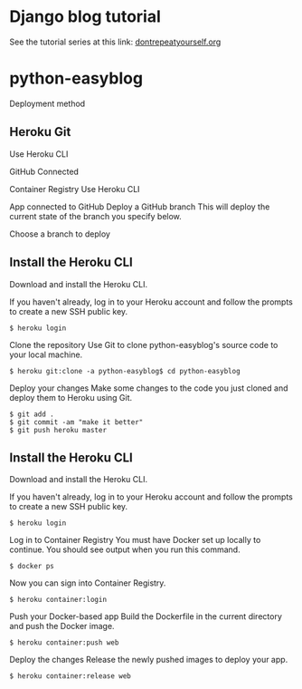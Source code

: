 # Django blog tutorial
See the tutorial series at this link: [dontrepeatyourself.org](https://dontrepeatyourself.org)
# python-easyblog

Deployment method

## Heroku Git
Use Heroku CLI
 
GitHub
Connected
 
Container Registry
Use Heroku CLI

App connected to GitHub
Deploy a GitHub branch
This will deploy the current state of the branch you specify below.

Choose a branch to deploy

##  Install the Heroku CLI
Download and install the Heroku CLI.

If you haven't already, log in to your Heroku account and follow the prompts to create a new SSH public key.
~~~
$ heroku login
~~~
Clone the repository
Use Git to clone python-easyblog's source code to your local machine.
~~~
$ heroku git:clone -a python-easyblog$ cd python-easyblog
~~~
Deploy your changes
Make some changes to the code you just cloned and deploy them to Heroku using Git.
~~~
$ git add .
$ git commit -am "make it better"
$ git push heroku master
~~~

## Install the Heroku CLI
Download and install the Heroku CLI.

If you haven't already, log in to your Heroku account and follow the prompts to create a new SSH public key.
~~~
$ heroku login
~~~
Log in to Container Registry
You must have Docker set up locally to continue. You should see output when you run this command.
~~~
$ docker ps
~~~
Now you can sign into Container Registry.
~~~
$ heroku container:login
~~~
Push your Docker-based app
Build the Dockerfile in the current directory and push the Docker image.
~~~
$ heroku container:push web
~~~
Deploy the changes
Release the newly pushed images to deploy your app.
~~~
$ heroku container:release web
~~~
